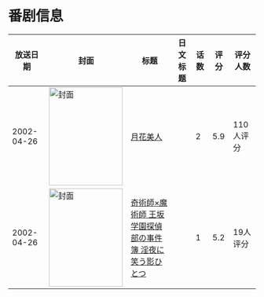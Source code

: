 # 番剧信息

|放送日期|封面|标题|日文标题|话数|评分|评分人数|
|---|---|---|---|---|---|---|
|2002-04-26|<img src="https://bangumi.tv/img/no_icon_subject.png" alt="封面" style="width:150px;height:200px;object-fit:cover;">|[月花美人](https://bangumi.tv/subject/63017)||2|5.9|110人评分|
|2002-04-26|<img src="https://bangumi.tv/img/no_icon_subject.png" alt="封面" style="width:150px;height:200px;object-fit:cover;">|[奇術師×魔術師 王坂学園探偵部の事件簿 淫夜に笑う影ひとつ](https://bangumi.tv/subject/74494)||1|5.2|19人评分|
